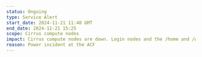 ```yaml
---
status: Ongoing
type: Service Alert
start_date: 2024-11-21 11:40 GMT
end_date: 2024-11-21 15:25
scope: Cirrus compute nodes 
impact: Cirrus compute nodes are down. Login nodes and the /home and /work file systems are available.
reason: Power incident at the ACF 
---
```

